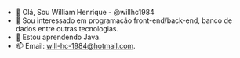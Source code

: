 - 👋 Olá, Sou William Henrique - @willhc1984
- 👀 Sou interessado em programação front-end/back-end, banco de dados entre outras tecnologias.
- 🌱 Estou aprendendo Java.
- 📫 Email: will-hc-1984@hotmail.com.

<!---
willhc1984/willhc1984 is a ✨ special ✨ repository because its `README.md` (this file) appears on your GitHub profile.
You can click the Preview link to take a look at your changes.
--->
